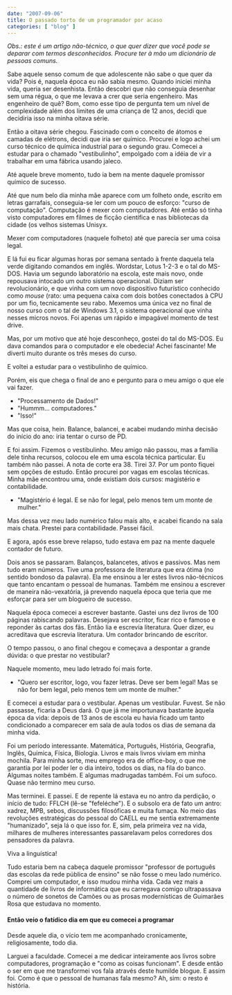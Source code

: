 ```yaml
---
date: "2007-09-06"
title: O passado torto de um programador por acaso
categories: [ "blog" ]
---
```

_Obs.: este é um artigo não-técnico, o que quer dizer que você pode se deparar com termos desconhecidos. Procure ter à mão um dicionário de pessoas comuns._

Sabe aquele senso comum de que adolescente não sabe o que quer da vida? Pois é, naquela época eu não sabia mesmo. Quando iniciei minha vida, queria ser desenhista. Então descobri que não conseguia desenhar sem uma régua, o que me levava a crer que seria engenheiro. Mas engenheiro de quê? Bom, como esse tipo de pergunta tem um nível de complexidade além dos limites de uma criança de 12 anos, decidi que decidiria isso na minha oitava série.

Então a oitava série chegou. Fascinado com o conceito de átomos e camadas de elétrons, decidi que iria ser químico. Procurei e logo achei um curso técnico de química industrial para o segundo grau. Comecei a estudar para o chamado "vestibulinho", empolgado com a idéia de vir a trabalhar em uma fábrica usando jaleco.

Até aquele breve momento, tudo ia bem na mente daquele promissor químico de sucesso.

Até que num belo dia minha mãe aparece com um folheto onde, escrito em letras garrafais, conseguia-se ler com um pouco de esforço: "curso de computação". Computação é mexer com computadores. Até então só tinha visto computadores em filmes de ficção científica e nas bibliotecas da cidade (os velhos sistemas Unisyx.

Mexer com computadores (naquele folheto) até que parecia ser uma coisa legal.

E lá fui eu ficar algumas horas por semana sentado à frente daquela tela verde digitando comandos em inglês. Wordstar, Lotus 1-2-3 e o tal do MS-DOS. Havia um segundo laboratório na escola, este mais novo, onde repousava intocado um outro sistema operacional. Diziam ser revolucionário, e que vinha com um novo dispositivo futurístico conhecido como _mouse_ (rato: uma pequena caixa com dois botões conectados à CPU por um fio, tecnicamente seu rabo. Mexemos uma única vez no final de nosso curso com o tal de Windows 3.1, o sistema operacional que vinha nesses micros novos. Foi apenas um rápido e impagável  momento de test drive.

Mas, por um motivo que até hoje desconheço, gostei do tal do MS-DOS. Eu dava comandos para o computador e ele obedecia! Achei fascinante! Me diverti muito durante os três meses do curso.

E voltei a estudar para o vestibulinho de químico.

Porém, eis que chega o final de ano e pergunto para o meu amigo o que ele vai fazer.

- "Processamento de Dados!"
- "Hummm... computadores."
- "Isso!"

Mas que coisa, hein. Balance, balancei, e acabei mudando minha decisão do início do ano: iria tentar o curso de PD.

E foi assim. Fizemos o vestibulinho. Meu amigo não passou, mas a família dele tinha recursos, colocou ele em uma escola técnica particular. Eu também não passei. A nota de corte era 38. Tirei 37. Por um ponto fiquei sem opções de estudo. Então procurei por vagas em escolas técnicas. Minha mãe encontrou uma, onde existiam dois cursos: magistério e contabilidade.

- "Magistério é legal. E se não for legal, pelo menos tem um monte de mulher."

Mas dessa vez meu lado numérico falou mais alto, e acabei ficando na sala mais chata. Prestei para contabilidade. Passei fácil.

E agora, após esse breve relapso, tudo estava em paz na mente daquele contador de futuro.

Dois anos se passaram. Balanços, balancetes, ativos e passivos. Mas nem tudo eram números. Tive uma professora de literatura que era ótima (no sentido bondoso da palavra). Ela me ensinou a ler estes livros não-técnicos que tanto encantam o pessoal de humanas. Também me ensinou a escrever de maneira não-vexatória, já prevendo naquela época que teria que me esforçar para ser um blogueiro de sucesso.

Naquela época comecei a escrever bastante. Gastei uns dez livros de 100 páginas rabiscando palavras. Desejava ser escritor, ficar rico e famoso e reponder às cartas dos fãs. Então lia e escrevia literatura. Quer dizer, eu acreditava que escrevia literatura. Um contador brincando de escritor.

O tempo passou, o ano final chegou e começava a despontar a grande dúvida: o que prestar no vestibular?

Naquele momento, meu lado letrado foi mais forte.

- "Quero ser escritor, logo, vou fazer letras. Deve ser bem legal! Mas se não for bem legal, pelo menos tem um monte de mulher."

E comecei a estudar para o vestibular. Apenas um vestibular. Fuvest. Se não passasse, ficaria a Deus dará. O que já me importunava bastante àquela época da vida: depois de 13 anos de escola eu havia ficado um tanto condicionado a comparecer em sala de aula todos os dias de semana da minha vida.

Foi um período interessante. Matemática, Português, História, Geografia, Inglês, Química, Física, Biologia. Livros e mais livros viviam em minha mochila. Para minha sorte, meu emprego era de office-boy, o que me garantia por lei poder ler o dia inteiro, todos os dias, na fila do banco. Algumas noites também. E algumas madrugadas também. Foi um sufoco. Quase não termino meu curso.

Mas terminei. E passei. E de repente lá estava eu no antro da perdição, o início de tudo: FFLCH (lê-se "fefeléche"). E o subsolo era de fato um antro: xadrez, MPB, sebos, discussões filosóficas e muita fumaça. No meio das revoluções estratégicas do pessoal do CAELL eu me sentia extremamente "humanizado", seja lá o que isso for. E, sim, pela primeira vez na vida, milhares de mulheres interessantes passarelavam pelos corredores dos pensadores da palavra.

Viva a linguística!

Tudo estaria bem na cabeça daquele promissor "professor de português das escolas da rede pública de ensino" se não fosse o meu lado numérico. Comprei um computador, e isso mudou minha vida. Cada vez mais a quantidade de livros de informática que eu carregava comigo ultrapassava o número de sonetos de Camões ou as prosas modernísticas de Guimarães Rosa que estudava no momento.

#### Então veio o fatídico dia em que eu comecei a programar

Desde aquele dia, o vício tem me acompanhado cronicamente, religiosamente, todo dia.

Larguei a faculdade. Comecei a me dedicar inteiramente aos livros sobre computadores, programação e "como as coisas funcionam". E desde então o ser em que me transformei vos fala através deste humilde blogue. E assim foi. Como é que o pessoal de humanas fala mesmo? Ah, sim: o resto é história.
